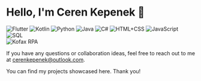 # Hello, I'm Ceren Kepenek 👋

<!-- Programming Language Icons -->
<div>
  <img src="https://img.shields.io/badge/Flutter-02569B?style=flat&logo=flutter&logoColor=white" alt="Flutter" />
  <img src="https://img.shields.io/badge/Kotlin-0095D5?style=flat&logo=kotlin&logoColor=white" alt="Kotlin" />
  <img src="https://img.shields.io/badge/Python-3776AB?style=flat&logo=python&logoColor=white" alt="Python" />
  <img src="https://img.shields.io/badge/Java-007396?style=flat&logo=java&logoColor=white" alt="Java" />
  <img src="https://img.shields.io/badge/C%23-239120?style=flat&logo=c-sharp&logoColor=white" alt="C#" />
  <img src="https://img.shields.io/badge/HTML%2BCSS-E34F26?style=flat&logo=html5&logoColor=white" alt="HTML+CSS" />
  <img src="https://img.shields.io/badge/JavaScript-F7DF1E?style=flat&logo=javascript&logoColor=black" alt="JavaScript" />
  <img src="https://img.shields.io/badge/SQL-4479A1?style=flat&logo=sql&logoColor=white" alt="SQL" />
</div>

<!-- Program Icons -->
<div>
  <img src="https://img.shields.io/badge/Kofax_RPA-00498C?style=flat&logo=kofax&logoColor=white" alt="Kofax RPA" />
</div>

If you have any questions or collaboration ideas, feel free to reach out to me at [cerenkepenek@outlook.com](mailto:cerenkepenek@outlook.com).

You can find my projects showcased here. Thank you!

<!--
**cerenkepenek/cerenkepenek** is a ✨ _special_ ✨ repository because its `README.md` (this file) appears on your GitHub profile.

Here are some ideas to get you started:

- 🔭 I’m currently working on ...
- 🌱 I’m currently learning ...
- 👯 I’m looking to collaborate on ...
- 🤔 I’m looking for help with ...
- 💬 Ask me about ...
- 📫 How to reach me: ...
- 😄 Pronouns: ...
- ⚡ Fun fact: ...
-->
